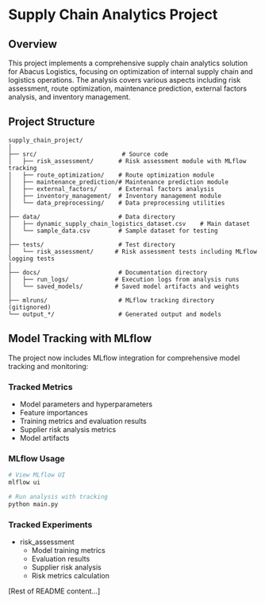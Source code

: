 # Supply Chain Analytics Project

## Overview
This project implements a comprehensive supply chain analytics solution for Abacus Logistics, focusing on optimization of internal supply chain and logistics operations. The analysis covers various aspects including risk assessment, route optimization, maintenance prediction, external factors analysis, and inventory management.

## Project Structure
```
supply_chain_project/
│
├── src/                        # Source code
│   ├── risk_assessment/       # Risk assessment module with MLflow tracking
│   ├── route_optimization/    # Route optimization module
│   ├── maintenance_prediction/# Maintenance prediction module
│   ├── external_factors/      # External factors analysis
│   ├── inventory_management/  # Inventory management module
│   └── data_preprocessing/    # Data preprocessing utilities
│
├── data/                      # Data directory
│   ├── dynamic_supply_chain_logistics_dataset.csv    # Main dataset
│   └── sample_data.csv        # Sample dataset for testing
│
├── tests/                     # Test directory
│   └── risk_assessment/      # Risk assessment tests including MLflow logging tests
│
├── docs/                      # Documentation directory
│   ├── run_logs/             # Execution logs from analysis runs
│   └── saved_models/         # Saved model artifacts and weights
│
├── mlruns/                    # MLflow tracking directory (gitignored)
└── output_*/                  # Generated output and models
```

## Model Tracking with MLflow
The project now includes MLflow integration for comprehensive model tracking and monitoring:

### Tracked Metrics
- Model parameters and hyperparameters
- Feature importances
- Training metrics and evaluation results
- Supplier risk analysis metrics
- Model artifacts

### MLflow Usage
```bash
# View MLflow UI
mlflow ui

# Run analysis with tracking
python main.py
```

### Tracked Experiments
- risk_assessment
  - Model training metrics
  - Evaluation results
  - Supplier risk analysis
  - Risk metrics calculation

[Rest of README content...]